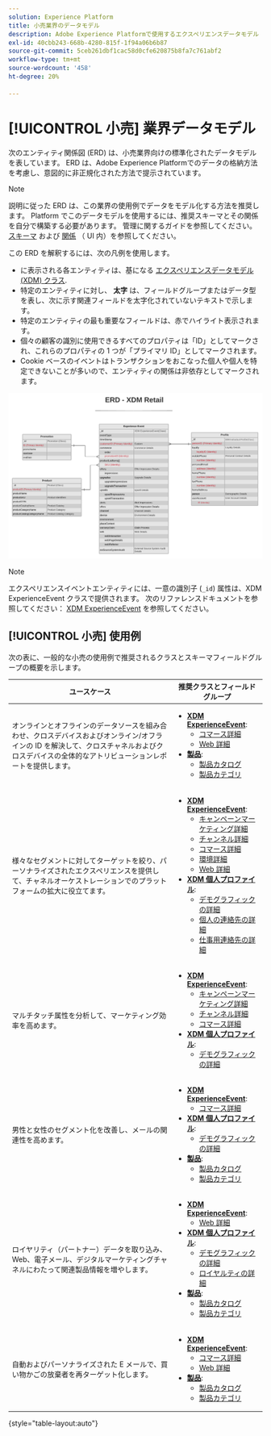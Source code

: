 ```yaml
---
solution: Experience Platform
title: 小売業界のデータモデル
description: Adobe Experience Platformで使用するエクスペリエンスデータモデル (XDM) と互換性のある、小売業界用の標準化されたデータモデルを表示します。
exl-id: 40cbb243-668b-4280-815f-1f94a06b6b87
source-git-commit: 5ceb261dbf1cac58d0cfe620875b8fa7c761abf2
workflow-type: tm+mt
source-wordcount: '458'
ht-degree: 20%

---
```


# [!UICONTROL 小売] 業界データモデル

次のエンティティ関係図 (ERD) は、小売業界向けの標準化されたデータモデルを表しています。 ERD は、Adobe Experience Platformでのデータの格納方法を考慮し、意図的に非正規化された方法で提示されています。

>[!NOTE]
>
>説明に従った ERD は、この業界の使用例でデータをモデル化する方法を推奨します。 Platform でこのデータモデルを使用するには、推奨スキーマとその関係を自分で構築する必要があります。 管理に関するガイドを参照してください。 [スキーマ](../../ui/resources/schemas.md) および [関係](../../tutorials/relationship-ui.md) （ UI 内）を参照してください。

この ERD を解釈するには、次の凡例を使用します。

* に表示される各エンティティは、基になる [エクスペリエンスデータモデル (XDM) クラス](../composition.md#class).
* 特定のエンティティに対し、 **太字** は、フィールドグループまたはデータ型を表し、次に示す関連フィールドを太字化されていないテキストで示します。
* 特定のエンティティの最も重要なフィールドは、赤でハイライト表示されます。
* 個々の顧客の識別に使用できるすべてのプロパティは「ID」としてマークされ、これらのプロパティの 1 つが「プライマリ ID」としてマークされます。
* Cookie ベースのイベントはトランザクションをおこなった個人や個人を特定できないことが多いので、エンティティの関係は非依存としてマークされます。

![](../../images/industries/retail.png)

>[!NOTE]
>
>エクスペリエンスイベントエンティティには、一意の識別子 (`_id`) 属性は、XDM ExperienceEvent クラスで提供されます。 次のリファレンスドキュメントを参照してください： [XDM ExperienceEvent](../../classes/experienceevent.md) を参照してください。

## [!UICONTROL 小売] 使用例

次の表に、一般的な小売の使用例で推奨されるクラスとスキーマフィールドグループの概要を示します。

| ユースケース | 推奨クラスとフィールドグループ |
| --- | --- |
| オンラインとオフラインのデータソースを組み合わせ、クロスデバイスおよびオンライン/オフラインの ID を解決して、クロスチャネルおよびクロスデバイスの全体的なアトリビューションレポートを提供します。 | <ul><li>**[XDM ExperienceEvent](../../classes/experienceevent.md)**:<ul><li>[コマース詳細](../../field-groups/event/commerce-details.md)</li><li>[Web 詳細](../../field-groups/event/web-details.md)</li></ul></li><li>**[製品](../../classes/product.md)**:<ul><li>[製品カタログ](../../field-groups/product/product-catalog.md)</li><li>[製品カテゴリ](../../field-groups/product/product-category.md)</li></ul></li></ul> |
| 様々なセグメントに対してターゲットを絞り、パーソナライズされたエクスペリエンスを提供して、チャネルオーケストレーションでのプラットフォームの拡大に役立てます。 | <ul><li>**[XDM ExperienceEvent](../../classes/experienceevent.md)**:<ul><li>[キャンペーンマーケティング詳細](../../field-groups/event/campaign-marketing-details.md)</li><li>[チャンネル詳細](../../field-groups/event/channel-details.md)</li><li>[コマース詳細](../../field-groups/event/commerce-details.md)</li><li>[環境詳細](../../field-groups/event/environment-details.md)</li><li>[Web 詳細](../../field-groups/event/web-details.md)</li></ul></li><li>**[XDM 個人プロファイル](../../classes/individual-profile.md)**:<ul><li>[デモグラフィックの詳細](../../field-groups/profile/demographic-details.md)</li><li>[個人の連絡先の詳細](../../field-groups/profile/personal-contact-details.md)</li><li>[仕事用連絡先の詳細](../../field-groups/profile/work-contact-details.md)</li></ul></li></ul> |
| マルチタッチ属性を分析して、マーケティング効率を高めます。 | <ul><li>**[XDM ExperienceEvent](../../classes/experienceevent.md)**:<ul><li>[キャンペーンマーケティング詳細](../../field-groups/event/campaign-marketing-details.md)</li><li>[チャンネル詳細](../../field-groups/event/channel-details.md)</li><li>[コマース詳細](../../field-groups/event/commerce-details.md)</li></ul></li><li>**[XDM 個人プロファイル](../../classes/individual-profile.md)**:<ul><li>[デモグラフィックの詳細](../../field-groups/profile/demographic-details.md)</li></ul></li></ul> |
| 男性と女性のセグメント化を改善し、メールの関連性を高めます。 | <ul><li>**[XDM ExperienceEvent](../../classes/experienceevent.md)**:<ul><li>[コマース詳細](../../field-groups/event/commerce-details.md)</li></ul></li><li>**[XDM 個人プロファイル](../../classes/individual-profile.md)**:<ul><li>[デモグラフィックの詳細](../../field-groups/profile/demographic-details.md)</li></ul></li><li>**[製品](../../classes/product.md)**:<ul><li>[製品カタログ](../../field-groups/product/product-catalog.md)</li><li>[製品カテゴリ](../../field-groups/product/product-category.md)</li></ul></li></ul> |
| ロイヤリティ（パートナー）データを取り込み、Web、電子メール、デジタルマーケティングチャネルにわたって関連製品情報を増やします。 | <ul><li>**[XDM ExperienceEvent](../../classes/experienceevent.md)**:<ul><li>[Web 詳細](../../field-groups/event/web-details.md)</li></ul></li><li>**[XDM 個人プロファイル](../../classes/individual-profile.md)**:<ul><li>[デモグラフィックの詳細](../../field-groups/profile/demographic-details.md)</li><li>[ロイヤルティの詳細](../../field-groups/profile/loyalty-details.md)</li></ul></li><li>**[製品](../../classes/product.md)**:<ul><li>[製品カタログ](../../field-groups/product/product-catalog.md)</li><li>[製品カテゴリ](../../field-groups/product/product-category.md)</li></ul></li></ul> |
| 自動およびパーソナライズされた E メールで、買い物かごの放棄者を再ターゲット化します。 | <ul><li>**[XDM ExperienceEvent](../../classes/experienceevent.md)**:<ul><li>[コマース詳細](../../field-groups/event/commerce-details.md)</li><li>[Web 詳細](../../field-groups/event/web-details.md)</li></ul></li><li>**[製品](../../classes/product.md)**:<ul><li>[製品カタログ](../../field-groups/product/product-catalog.md)</li><li>[製品カテゴリ](../../field-groups/product/product-category.md)</li></ul></li></ul> |

{style="table-layout:auto"}

